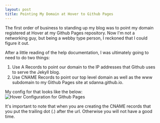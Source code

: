 ```yaml
---
layout: post
title: Pointing My Domain at Hover to Github Pages
---
```


The first order of business to standing up my blog was to point my domain registered at Hover at my Github Pages repository.  Now I'm not a networking guy, but being a webby type person, I reckoned that I could figure it out.

After a little reading of the help documentation, I was ultimately going to need to do two things:
1.  Use A Records to point our domain to the IP addresses that Github uses to serve the Jekyll blog.
2.  Use CNAME Records to point our top level domain as well as the www subdomain to my Github Pages site at sdanna.github.io.

My config for that looks like the below:
<img href="{{ site.baseurl }}public/images/Hover-Github-Pages.png" alt="Hover Configuration for Github Pages" />

It's important to note that when you are creating the CNAME records that you put the trailing dot (.) after the url.  Otherwise you will not have a good time.